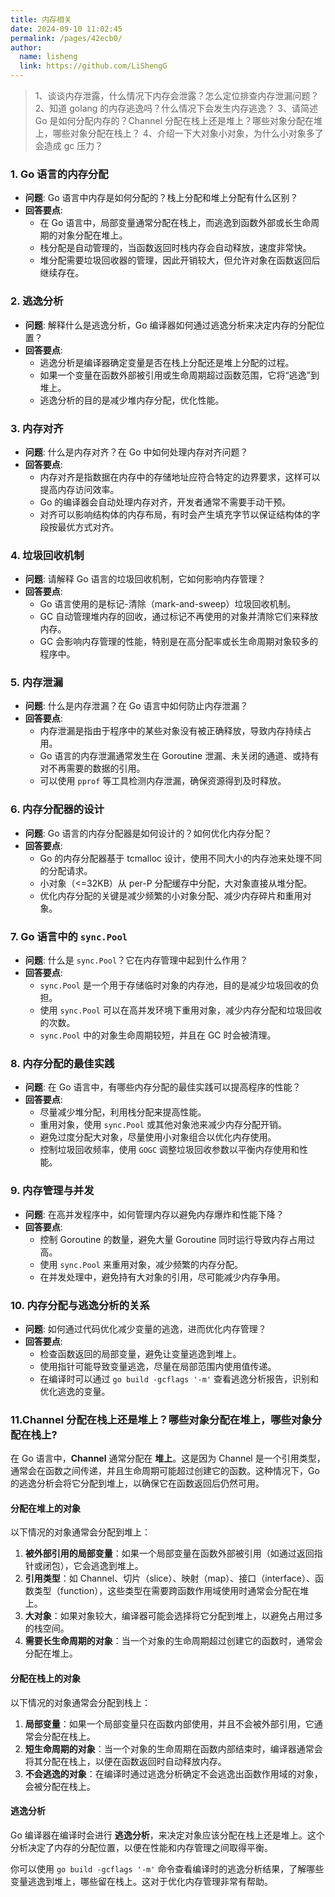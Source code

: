 ```yaml
---
title: 内存相关
date: 2024-09-10 11:02:45
permalink: /pages/42ecb0/
author: 
  name: lisheng
  link: https://github.com/LiShengG
---
```

> 1、谈谈内存泄露，什么情况下内存会泄露？怎么定位排查内存泄漏问题？
2、知道 golang 的内存逃逸吗？什么情况下会发生内存逃逸？
3、请简述 Go 是如何分配内存的？Channel 分配在栈上还是堆上？哪些对象分配在堆上，哪些对象分配在栈上？
4、介绍一下大对象小对象，为什么小对象多了会造成 gc 压力？


### 1. **Go 语言的内存分配**
   - **问题**: Go 语言中内存是如何分配的？栈上分配和堆上分配有什么区别？
   - **回答要点**:
     - 在 Go 语言中，局部变量通常分配在栈上，而逃逸到函数外部或长生命周期的对象分配在堆上。
     - 栈分配是自动管理的，当函数返回时栈内存会自动释放，速度非常快。
     - 堆分配需要垃圾回收器的管理，因此开销较大，但允许对象在函数返回后继续存在。

### 2. **逃逸分析**
   - **问题**: 解释什么是逃逸分析，Go 编译器如何通过逃逸分析来决定内存的分配位置？
   - **回答要点**:
     - 逃逸分析是编译器确定变量是否在栈上分配还是堆上分配的过程。
     - 如果一个变量在函数外部被引用或生命周期超过函数范围，它将“逃逸”到堆上。
     - 逃逸分析的目的是减少堆内存分配，优化性能。

### 3. **内存对齐**
   - **问题**: 什么是内存对齐？在 Go 中如何处理内存对齐问题？
   - **回答要点**:
     - 内存对齐是指数据在内存中的存储地址应符合特定的边界要求，这样可以提高内存访问效率。
     - Go 的编译器会自动处理内存对齐，开发者通常不需要手动干预。
     - 对齐可以影响结构体的内存布局，有时会产生填充字节以保证结构体的字段按最优方式对齐。

### 4. **垃圾回收机制**
   - **问题**: 请解释 Go 语言的垃圾回收机制，它如何影响内存管理？
   - **回答要点**:
     - Go 语言使用的是标记-清除（mark-and-sweep）垃圾回收机制。
     - GC 自动管理堆内存的回收，通过标记不再使用的对象并清除它们来释放内存。
     - GC 会影响内存管理的性能，特别是在高分配率或长生命周期对象较多的程序中。

### 5. **内存泄漏**
   - **问题**: 什么是内存泄漏？在 Go 语言中如何防止内存泄漏？
   - **回答要点**:
     - 内存泄漏是指由于程序中的某些对象没有被正确释放，导致内存持续占用。
     - Go 语言的内存泄漏通常发生在 Goroutine 泄漏、未关闭的通道、或持有对不再需要的数据的引用。
     - 可以使用 `pprof` 等工具检测内存泄漏，确保资源得到及时释放。

### 6. **内存分配器的设计**
   - **问题**: Go 语言的内存分配器是如何设计的？如何优化内存分配？
   - **回答要点**:
     - Go 的内存分配器基于 tcmalloc 设计，使用不同大小的内存池来处理不同的分配请求。
     - 小对象（<=32KB）从 per-P 分配缓存中分配，大对象直接从堆分配。
     - 优化内存分配的关键是减少频繁的小对象分配、减少内存碎片和重用对象。

### 7. **Go 语言中的 `sync.Pool`**
   - **问题**: 什么是 `sync.Pool`？它在内存管理中起到什么作用？
   - **回答要点**:
     - `sync.Pool` 是一个用于存储临时对象的内存池，目的是减少垃圾回收的负担。
     - 使用 `sync.Pool` 可以在高并发环境下重用对象，减少内存分配和垃圾回收的次数。
     - `sync.Pool` 中的对象生命周期较短，并且在 GC 时会被清理。

### 8. **内存分配的最佳实践**
   - **问题**: 在 Go 语言中，有哪些内存分配的最佳实践可以提高程序的性能？
   - **回答要点**:
     - 尽量减少堆分配，利用栈分配来提高性能。
     - 重用对象，使用 `sync.Pool` 或其他对象池来减少内存分配开销。
     - 避免过度分配大对象，尽量使用小对象组合以优化内存使用。
     - 控制垃圾回收频率，使用 `GOGC` 调整垃圾回收参数以平衡内存使用和性能。

### 9. **内存管理与并发**
   - **问题**: 在高并发程序中，如何管理内存以避免内存爆炸和性能下降？
   - **回答要点**:
     - 控制 Goroutine 的数量，避免大量 Goroutine 同时运行导致内存占用过高。
     - 使用 `sync.Pool` 来重用对象，减少频繁的内存分配。
     - 在并发处理中，避免持有大对象的引用，尽可能减少内存争用。

### 10. **内存分配与逃逸分析的关系**
   - **问题**: 如何通过代码优化减少变量的逃逸，进而优化内存管理？
   - **回答要点**:
     - 检查函数返回的局部变量，避免让变量逃逸到堆上。
     - 使用指针可能导致变量逃逸，尽量在局部范围内使用值传递。
     - 在编译时可以通过 `go build -gcflags '-m'` 查看逃逸分析报告，识别和优化逃逸的变量。


### 11.Channel 分配在栈上还是堆上？哪些对象分配在堆上，哪些对象分配在栈上?
在 Go 语言中，**Channel** 通常分配在 **堆上**。这是因为 Channel 是一个引用类型，通常会在函数之间传递，并且生命周期可能超过创建它的函数。这种情况下，Go 的逃逸分析会将它分配到堆上，以确保它在函数返回后仍然可用。

#### **分配在堆上的对象**
以下情况的对象通常会分配到堆上：
1. **被外部引用的局部变量**：如果一个局部变量在函数外部被引用（如通过返回指针或闭包），它会逃逸到堆上。
2. **引用类型**：如 Channel、切片（slice）、映射（map）、接口（interface）、函数类型（function），这些类型在需要跨函数作用域使用时通常会分配在堆上。
3. **大对象**：如果对象较大，编译器可能会选择将它分配到堆上，以避免占用过多的栈空间。
4. **需要长生命周期的对象**：当一个对象的生命周期超过创建它的函数时，通常会分配在堆上。

#### **分配在栈上的对象**
以下情况的对象通常会分配到栈上：
1. **局部变量**：如果一个局部变量只在函数内部使用，并且不会被外部引用，它通常会分配在栈上。
2. **短生命周期的对象**：当一个对象的生命周期在函数内部结束时，编译器通常会将其分配在栈上，以便在函数返回时自动释放内存。
3. **不会逃逸的对象**：在编译时通过逃逸分析确定不会逃逸出函数作用域的对象，会被分配在栈上。

#### 逃逸分析
Go 编译器在编译时会进行 **逃逸分析**，来决定对象应该分配在栈上还是堆上。这个分析决定了内存的分配位置，以便在性能和内存管理之间取得平衡。

你可以使用 `go build -gcflags '-m'` 命令查看编译时的逃逸分析结果，了解哪些变量逃逸到堆上，哪些留在栈上。这对于优化内存管理非常有帮助。

